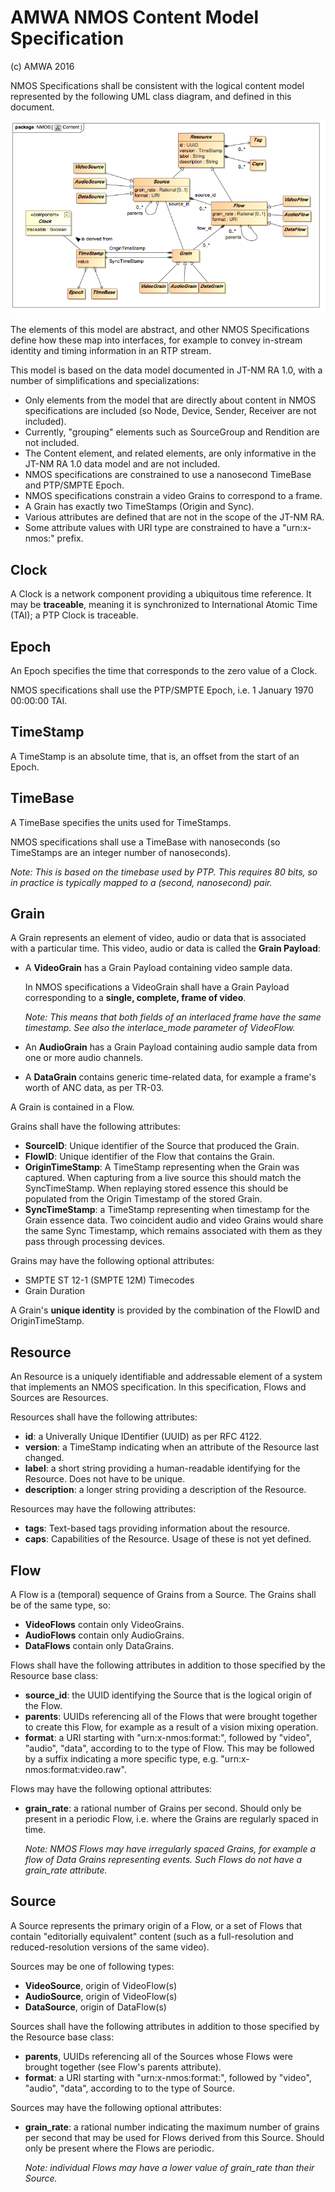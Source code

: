 # AMWA NMOS Content Model Specification
(c) AMWA 2016

NMOS Specifications shall be consistent with the logical content model represented by the following UML class diagram, and defined in this document.

![Content Model](images/Content.png)

The elements of this model are abstract, and other NMOS Specifications define how these map into interfaces, for example to convey in-stream identity and timing information in an RTP stream.

This model is based on the data model documented in JT-NM RA 1.0, with a number of simplifications and specializations:

- Only elements from the model that are directly about content in NMOS specifications are included (so Node, Device, Sender, Receiver are not included).
- Currently, "grouping" elements such as SourceGroup and Rendition are not included.
- The Content element, and related elements, are only informative in the JT-NM RA 1.0 data model and are not included.
- NMOS specifications are constrained to use a nanosecond TimeBase and PTP/SMPTE Epoch.
- NMOS specifications constrain a video Grains to correspond to a frame.
- A Grain has exactly two TimeStamps (Origin and Sync).
- Various attributes are defined that are not in the scope of the JT-NM RA.
- Some attribute values with URI type are constrained to have a "urn:x-nmos:" prefix.

## Clock
A Clock is a network component providing a ubiquitous time reference.  It may be **traceable**, meaning it is synchronized to International Atomic Time (TAI); a PTP Clock is traceable.

## Epoch
An Epoch specifies the time that corresponds to the zero value of a Clock.

NMOS specifications shall use the PTP/SMPTE Epoch, i.e. 1 January 1970 00:00:00 TAI.

## TimeStamp
A TimeStamp is an absolute time, that is, an offset from the start of an Epoch.

## TimeBase
A TimeBase specifies the units used for TimeStamps.

NMOS specifications shall use a TimeBase with nanoseconds (so TimeStamps are an integer number of nanoseconds).

_Note: This is based on the timebase used by PTP. This requires 80 bits, so in practice is typically mapped to a (second, nanosecond) pair._


## Grain
A Grain represents an element of video, audio or data that is associated with a particular time. This video, audio or data is called the **Grain Payload**:

- A **VideoGrain** has a Grain Payload containing video sample data.

  In NMOS specifications a VideoGrain shall have a Grain Payload corresponding to a **single, complete, frame of video**.

  *Note: This means that both fields of an interlaced frame have the same timestamp. See also the interlace_mode parameter of VideoFlow.*

- An **AudioGrain** has a Grain Payload containing audio sample data from one or more audio channels.

- A **DataGrain** contains generic time-related data, for example a frame's worth of ANC data, as per TR-03.

A Grain is contained in a Flow.


Grains shall have the following attributes:

- **SourceID**: Unique identifier of the Source that produced the Grain.
- **FlowID**: Unique identifier of the Flow that contains the Grain.
- **OriginTimeStamp**: A TimeStamp representing when the Grain was captured. When capturing from a live source this should match the SyncTimeStamp. When replaying stored essence this should be populated from the Origin Timestamp of the stored Grain.
- **SyncTimeStamp**: a TimeStamp representing when timestamp for the
Grain essence data. Two coincident audio and video Grains would share the same
Sync Timestamp, which remains associated with them as they pass through
processing devices.

Grains may have the following optional attributes:

- SMPTE ST 12-1 (SMPTE 12M) Timecodes
- Grain Duration

A Grain's **unique identity** is provided by the combination of the FlowID and OriginTimeStamp.


## Resource

An Resource is a uniquely identifiable and addressable element of a system that implements an NMOS specification. In this specification, Flows and Sources are Resources.

Resources shall have the following attributes:

- **id**: a Univerally Unique IDentifier (UUID) as per RFC 4122.
- **version**: a TimeStamp indicating when an attribute of the Resource last changed.
- **label**: a short string providing a human-readable identifying for the Resource. Does not have to be unique.
- **description**: a longer string providing a description of the Resource.

Resources may have the following attributes:

- **tags**: Text-based tags providing information about the resource.
- **caps**: Capabilities of the Resource. Usage of these is not yet defined.

## Flow

A Flow is a (temporal) sequence of Grains from a Source. The Grains shall be of the same type, so:

- **VideoFlows** contain only VideoGrains.
- **AudioFlows** contain only AudioGrains.
- **DataFlows** contain only DataGrains.

Flows shall have the following attributes in addition to those specified by the Resource base class:

- **source_id**: the UUID identifying the Source that is the logical origin of the Flow.
- **parents**: UUIDs referencing all of the Flows that were brought together to create this Flow, for example as a result of a vision mixing operation.
- **format**: a URI starting with "urn:x-nmos:format:", followed by "video", "audio", "data", according to to the type of Flow.  This may be followed by a suffix indicating a more specific type, e.g. "urn:x-nmos:format:video.raw".

Flows may have the following optional attributes:

- **grain_rate**: a rational number of Grains per second. Should only be present in a periodic Flow, i.e. where the Grains are regularly spaced in time.

  *Note: NMOS Flows may have irregularly spaced Grains, for example a flow of Data Grains representing events. Such Flows do not have a grain_rate attribute.*


## Source

A Source represents the primary origin of a Flow, or a set of Flows that contain "editorially equivalent" content (such as a full-resolution and reduced-resolution versions of the same video).

Sources may be one of following types:

- **VideoSource**, origin of VideoFlow(s)
- **AudioSource**, origin of VideoFlow(s)
- **DataSource**, origin of DataFlow(s)

Sources shall have the following attributes in addition to those specified by the Resource base class:

- **parents**, UUIDs referencing all of the Sources whose Flows were brought together (see Flow's parents attribute).
- **format**: a URI starting with "urn:x-nmos:format:", followed by "video", "audio", "data", according to to the type of Source.

Sources may have the following optional attributes:

- **grain_rate**: a rational number indicating the maximum number of grains per second that may be used for Flows derived from this Source. Should only be present where the Flows are periodic.

  *Note: individual Flows may have a lower value of grain_rate than their Source.*
